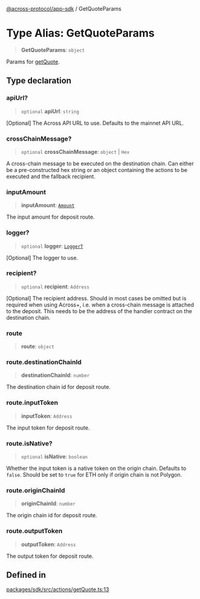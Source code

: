 [@across-protocol/app-sdk](../README.md) / GetQuoteParams

# Type Alias: GetQuoteParams

> **GetQuoteParams**: `object`

Params for [getQuote](../functions/getQuote.md).

## Type declaration

### apiUrl?

> `optional` **apiUrl**: `string`

[Optional] The Across API URL to use. Defaults to the mainnet API URL.

### crossChainMessage?

> `optional` **crossChainMessage**: `object` \| `Hex`

A cross-chain message to be executed on the destination chain. Can either
be a pre-constructed hex string or an object containing the actions to be
executed and the fallback recipient.

### inputAmount

> **inputAmount**: [`Amount`](Amount.md)

The input amount for deposit route.

### logger?

> `optional` **logger**: [`LoggerT`](LoggerT.md)

[Optional] The logger to use.

### recipient?

> `optional` **recipient**: `Address`

[Optional] The recipient address. Should in most cases be omitted but is required
when using Across+, i.e. when a cross-chain message is attached to the deposit.
This needs to be the address of the handler contract on the destination chain.

### route

> **route**: `object`

### route.destinationChainId

> **destinationChainId**: `number`

The destination chain id for deposit route.

### route.inputToken

> **inputToken**: `Address`

The input token for deposit route.

### route.isNative?

> `optional` **isNative**: `boolean`

Whether the input token is a native token on the origin chain.
Defaults to `false`. Should be set to `true` for ETH only if origin chain is not
Polygon.

### route.originChainId

> **originChainId**: `number`

The origin chain id for deposit route.

### route.outputToken

> **outputToken**: `Address`

The output token for deposit route.

## Defined in

[packages/sdk/src/actions/getQuote.ts:13](https://github.com/across-protocol/toolkit/blob/fa61c35c7597804e093096de254dbc326f096003/packages/sdk/src/actions/getQuote.ts#L13)

